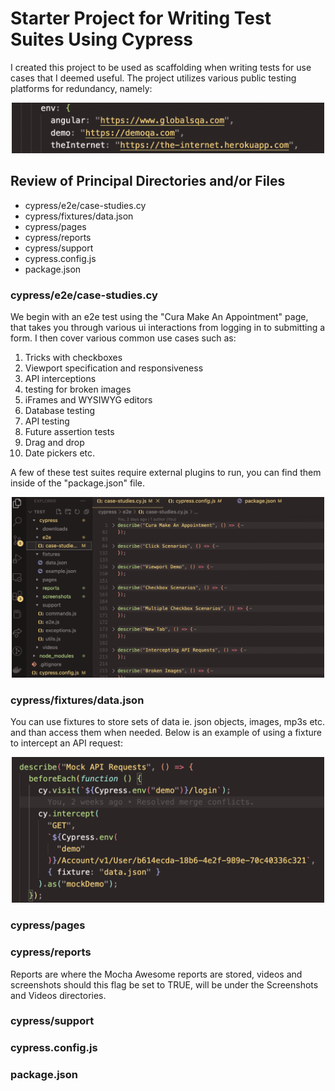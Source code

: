 # Starter Project for Writing Test Suites Using Cypress

I created this project to be used as scaffolding when writing tests for use cases that I deemed useful. The project utilizes various public testing platforms for redundancy, namely:

<div align="center">
  <img src="readme-images/test-sites.png" width="500" title="test sites list">
</div>

## Review of Principal Directories and/or Files

<ul>
  <li>cypress/e2e/case-studies.cy</li>
  <li>cypress/fixtures/data.json</li>
  <li>cypress/pages</li>
  <li>cypress/reports</li>
  <li>cypress/support</li>
  <li>cypress.config.js</li>
  <li>package.json</li>
</ul>

### cypress/e2e/case-studies.cy

We begin with an e2e test using the "Cura Make An Appointment" page, that takes you through various ui interactions from logging in to submitting a form.
I then cover various common use cases such as:

1. Tricks with checkboxes
2. Viewport specification and responsiveness
3. API interceptions
4. testing for broken images
5. iFrames and WYSIWYG editors
6. Database testing
7. API testing
8. Future assertion tests
9. Drag and drop
10. Date pickers etc.

A few of these test suites require external plugins to run, you can find them inside of the "package.json" file.

<div align="center">
  <img src="readme-images/test-suites.png" width="500" title="case studies list">
</div>


### cypress/fixtures/data.json
You can use fixtures to store sets of data ie. json objects, images, mp3s etc. and than access them when needed. Below is an example of using a fixture to intercept an API request:

<div align="center">
  <img src="readme-images/fixtures.png" width="500" title="case studies list">
</div>

### cypress/pages

### cypress/reports
Reports are where the Mocha Awesome reports are stored, videos and screenshots should this flag be set to TRUE, will be under the Screenshots and Videos directories.

### cypress/support

### cypress.config.js

### package.json
